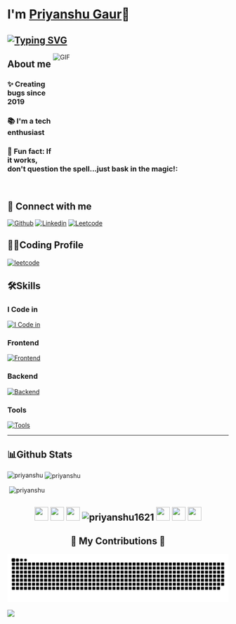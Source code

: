 # I'm [Priyanshu Gaur](<[https://github.com/priyanshu1621](https://github.com/priyanshu1621)>)👋

## [![Typing SVG](https://readme-typing-svg.demolab.com?font=Fira+Code&pause=1000&width=435&lines=I'm+Full+Stack+Web+Developer;I'm+Techie+Nerd)](https://git.io/typing-svg)

<img align="right" height="250" width="400" alt="GIF" src="https://firebasestorage.googleapis.com/v0/b/storage-2a9f1.appspot.com/o/github-readme-img%2Fgiphy.gif?alt=media&token=e92f9416-8187-4ffa-a38c-47842be32451"/>

## About me

### ✨ Creating bugs since 2019

### 📚 I'm a tech enthusiast

### 🎲 Fun fact: If it works, don't question the spell...just bask in the magic!:

 

<br>

## 🚀 Connect with me

[![Github](https://skillicons.dev/icons?i=github)](https://github.com/priyanshu1621)
[![Linkedin](https://skillicons.dev/icons?i=linkedin)](https://www.linkedin.com/in/priyanshugaur16/)
[![Leetcode](https://skillicons.dev/icons?i=twitter)](https://leetcode.com/u/priyanshugaur16/)

## 👨‍💻Coding Profile

<a href="https://leetcode.com/u/priyanshugaur16/" target="blank"><img align="center" src="https://firebasestorage.googleapis.com/v0/b/storage-2a9f1.appspot.com/o/github-readme-img%2F6.svg?alt=media&token=2e74ad55-57f2-40aa-adff-c46ea7a8b4c5" alt="leetcode" height="45" width="45" /></a>

## 🛠️Skills

### I Code in

[![I Code in](https://skillicons.dev/icons?i=c,cpp,js)](https://github.com/priyanshu1621)

### Frontend

[![Frontend](https://skillicons.dev/icons?i=html,css,tailwind,js,react,redux)](https://github.com/priyanshu1621)

### Backend

[![Backend](https://skillicons.dev/icons?i=nodejs,express,mongo)](https://github.com/priyanshu1621)

### Tools

[![Tools](https://skillicons.dev/icons?i=git,github,vscode,postman)](https://github.com/priyanshu1621)

<hr>

## 📊Github Stats

<p><img align="left" src="https://github-readme-stats.vercel.app/api/top-langs?username=priyanshu1621&langs_count=10&show_icons=true&locale=en&theme=radical" alt="priyanshu" /></p>

<p>&nbsp;<img align="center" src="https://github-readme-stats.vercel.app/api?username=priyanshu1621&show_icons=true&locale=en&theme=radical" alt="priyanshu" /></p>
 
<p>&nbsp;<img align="center" src="https://github-readme-streak-stats.herokuapp.com/?user=priyanshu1621&theme=radical" alt="priyanshu" /></p>

<h2 align="center">
<img src="https://firebasestorage.googleapis.com/v0/b/storage-2a9f1.appspot.com/o/github-readme-img%2Fparty-parrot.gif?alt=media&token=27a30ea7-24f3-46db-97bd-69351d5411ea" width="31" height="31"/>
<img src="https://firebasestorage.googleapis.com/v0/b/storage-2a9f1.appspot.com/o/github-readme-img%2Fparty-parrot.gif?alt=media&token=27a30ea7-24f3-46db-97bd-69351d5411ea" width="31" height="31"/>
<img src="https://firebasestorage.googleapis.com/v0/b/storage-2a9f1.appspot.com/o/github-readme-img%2Fparty-parrot.gif?alt=media&token=27a30ea7-24f3-46db-97bd-69351d5411ea" width="31" height="31"/>
<img src="https://komarev.com/ghpvc/?username=priyanshu1621&label=Profile%20views&color=0e75b6&style=flat" alt="priyanshu1621" />
<img src="https://firebasestorage.googleapis.com/v0/b/storage-2a9f1.appspot.com/o/github-readme-img%2Fparty-parrot-2.gif?alt=media&token=4d7be19e-492c-4f18-9ea2-3773989b2721" width="31" height="31"/>
<img src="https://firebasestorage.googleapis.com/v0/b/storage-2a9f1.appspot.com/o/github-readme-img%2Fparty-parrot-2.gif?alt=media&token=4d7be19e-492c-4f18-9ea2-3773989b2721" width="31" height="31"/>
<img src="https://firebasestorage.googleapis.com/v0/b/storage-2a9f1.appspot.com/o/github-readme-img%2Fparty-parrot-2.gif?alt=media&token=4d7be19e-492c-4f18-9ea2-3773989b2721" width="31" height="31"/>
</h2>

<div align="center">
  <h2>🐍 My Contributions 🐍</h2>
  <img alt="snake eating my contributions" src="https://raw.githubusercontent.com/salesp07/salesp07/output/github-contribution-grid-snake.svg" />
  <br/>
</div>

![](https://i.imgur.com/waxVImv.png)

<!--
**priyanshu1621/priyanshu1621** is a ✨ _special_ ✨ repository because its `README.md` (this file) appears on your GitHub profile.

Here are some ideas to get you started:

- 🔭 I’m currently working on ...
- 🌱 I’m currently learning ...
- 👯 I’m looking to collaborate on ...
- 🤔 I’m looking for help with ...
- 💬 Ask me about ...
- 📫 How to reach me: ...
- 😄 Pronouns: ...
- ⚡ Fun fact: ...
-->
